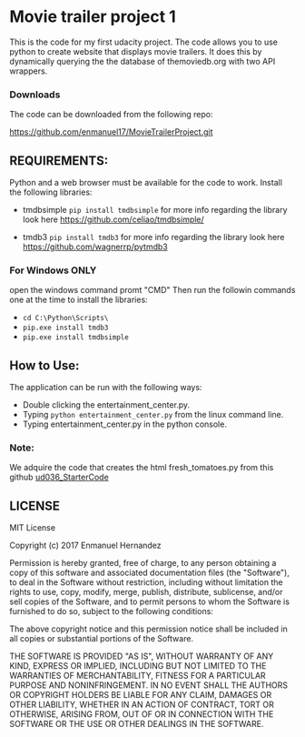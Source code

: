 # Movie trailer project 1
This is the code for my first udacity project. The code allows you to use python to create website that displays movie trailers. It does this by dynamically querying the the database of themoviedb.org with two API wrappers.

### Downloads

The code can be downloaded from the following repo:

https://github.com/enmanuel17/MovieTrailerProject.git

## REQUIREMENTS:
Python and a web browser must be available for the code to work.
Install the following libraries:

- tmdbsimple
```pip install tmdbsimple```
for more info regarding the library look here https://github.com/celiao/tmdbsimple/

- tmdb3
```pip install tmdb3```
for more info regarding the library look here https://github.com/wagnerrp/pytmdb3

### For Windows ONLY
open the windows command promt "CMD"
Then run the followin commands one at the time to install the libraries:
- ```cd C:\Python\Scripts\```
- ```pip.exe install tmdb3```
- ```pip.exe install tmdbsimple```

## How to Use:

The application can be run with the following ways:
- Double clicking the entertainment_center.py.
- Typing ```python entertainment_center.py``` from the linux command line.
- Typing entertainment_center.py in the python console.

### Note:

We adquire the code that creates the html fresh_tomatoes.py from this github [ud036_StarterCode](https://github.com/udacity/ud036_StarterCode)

## LICENSE
MIT License

Copyright (c) 2017 Enmanuel Hernandez

Permission is hereby granted, free of charge, to any person obtaining a copy
of this software and associated documentation files (the "Software"), to deal
in the Software without restriction, including without limitation the rights
to use, copy, modify, merge, publish, distribute, sublicense, and/or sell
copies of the Software, and to permit persons to whom the Software is
furnished to do so, subject to the following conditions:

The above copyright notice and this permission notice shall be included in all
copies or substantial portions of the Software.

THE SOFTWARE IS PROVIDED "AS IS", WITHOUT WARRANTY OF ANY KIND, EXPRESS OR
IMPLIED, INCLUDING BUT NOT LIMITED TO THE WARRANTIES OF MERCHANTABILITY,
FITNESS FOR A PARTICULAR PURPOSE AND NONINFRINGEMENT. IN NO EVENT SHALL THE
AUTHORS OR COPYRIGHT HOLDERS BE LIABLE FOR ANY CLAIM, DAMAGES OR OTHER
LIABILITY, WHETHER IN AN ACTION OF CONTRACT, TORT OR OTHERWISE, ARISING FROM,
OUT OF OR IN CONNECTION WITH THE SOFTWARE OR THE USE OR OTHER DEALINGS IN THE
SOFTWARE.
